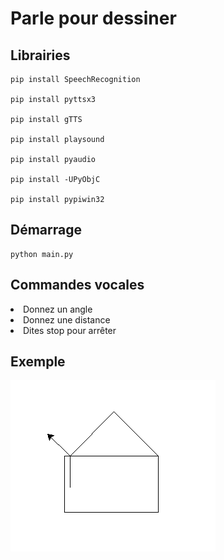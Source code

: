 # Parle pour dessiner

<h2>Librairies</h2>

```
pip install SpeechRecognition

pip install pyttsx3

pip install gTTS

pip install playsound

pip install pyaudio

pip install -UPyObjC

pip install pypiwin32
```

<h2>Démarrage</h2>

```
python main.py
```

<h2>Commandes vocales</h2>

<li> Donnez un angle </li>
<li> Donnez une distance </li>
<li> Dites stop pour arrêter </li>

<h2>Exemple</h2>
<img src="assets/preview.png" alt="preview img">